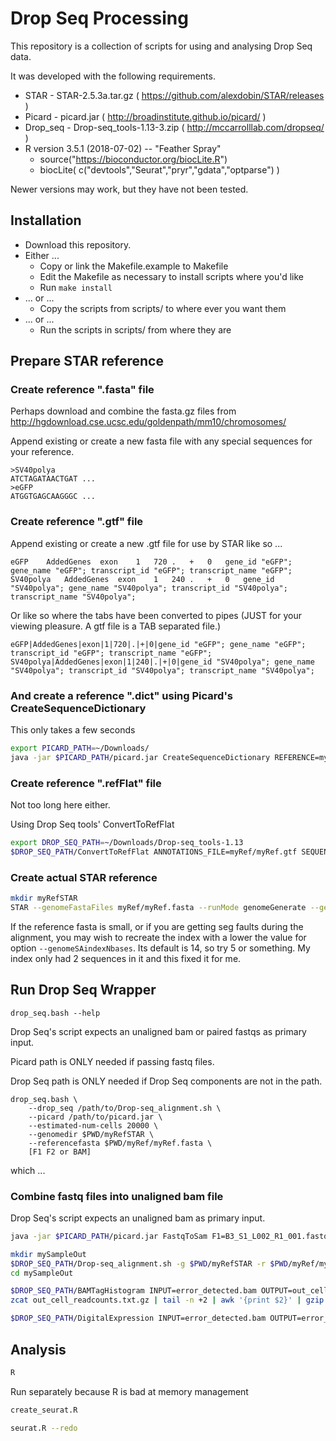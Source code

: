 # Drop Seq Processing

This repository is a collection of scripts for using and analysing Drop Seq data.

It was developed with the following requirements.

* STAR - STAR-2.5.3a.tar.gz  ( https://github.com/alexdobin/STAR/releases )
* Picard - picard.jar ( http://broadinstitute.github.io/picard/ )
* Drop\_seq - Drop-seq\_tools-1.13-3.zip ( http://mccarrolllab.com/dropseq/ )
* R version 3.5.1 (2018-07-02) -- "Feather Spray"
  * source("https://bioconductor.org/biocLite.R")
  * biocLite( c("devtools","Seurat","pryr","gdata","optparse") )


Newer versions may work, but they have not been tested.


##	Installation

* Download this repository.
* Either ...
  * Copy or link the Makefile.example to Makefile
  * Edit the Makefile as necessary to install scripts where you'd like
  * Run `make install`
* ... or ...
  * Copy the scripts from scripts/ to where ever you want them
* ... or ...
  * Run the scripts in scripts/ from where they are




##	Prepare STAR reference


###	Create reference ".fasta" file

Perhaps download and combine the fasta.gz files from http://hgdownload.cse.ucsc.edu/goldenpath/mm10/chromosomes/

Append existing or create a new fasta file with any special sequences for your reference.

```
>SV40polya
ATCTAGATAACTGAT ...
>eGFP
ATGGTGAGCAAGGGC ...
```

###	Create reference ".gtf" file

Append existing or create a new .gtf file for use by STAR like so ...

```
eGFP	AddedGenes	exon	1	720	.	+	0	gene_id "eGFP"; gene_name "eGFP"; transcript_id "eGFP"; transcript_name "eGFP";
SV40polya	AddedGenes	exon	1	240	.	+	0	gene_id "SV40polya"; gene_name "SV40polya"; transcript_id "SV40polya"; transcript_name "SV40polya";
```

Or like so where the tabs have been converted to pipes (JUST for your viewing pleasure. A gtf file is a TAB separated file.)

```
eGFP|AddedGenes|exon|1|720|.|+|0|gene_id "eGFP"; gene_name "eGFP"; transcript_id "eGFP"; transcript_name "eGFP";
SV40polya|AddedGenes|exon|1|240|.|+|0|gene_id "SV40polya"; gene_name "SV40polya"; transcript_id "SV40polya"; transcript_name "SV40polya";
```


###	And create a reference ".dict" using Picard's CreateSequenceDictionary

This only takes a few seconds

```BASH
export PICARD_PATH=~/Downloads/
java -jar $PICARD_PATH/picard.jar CreateSequenceDictionary REFERENCE=myRef/myRef.fasta
```

###	Create reference ".refFlat" file

Not too long here either.

Using Drop Seq tools' ConvertToRefFlat

```BASH
export DROP_SEQ_PATH=~/Downloads/Drop-seq_tools-1.13
$DROP_SEQ_PATH/ConvertToRefFlat ANNOTATIONS_FILE=myRef/myRef.gtf SEQUENCE_DICTIONARY=myRef/myRef.dict OUTPUT=myRef/myRef.refFlat
```

###	Create actual STAR reference

```BASH
mkdir myRefSTAR
STAR --genomeFastaFiles myRef/myRef.fasta --runMode genomeGenerate --genomeDir $PWD/myRefSTAR --sjdbGTFfile myRef/myRef.gtf 
```

If the reference fasta is small, or if you are getting seg faults during the alignment, you may wish to recreate the index with a lower the value for option `--genomeSAindexNbases`. Its default is 14, so try 5 or something. My index only had 2 sequences in it and this fixed it for me.








##	Run Drop Seq Wrapper

```
drop_seq.bash --help
```


Drop Seq's script expects an unaligned bam or paired fastqs as primary input.

Picard path is ONLY needed if passing fastq files.

Drop Seq path is ONLY needed if Drop Seq components are not in the path.


```
drop_seq.bash \
	--drop_seq /path/to/Drop-seq_alignment.sh \
	--picard /path/to/picard.jar \
	--estimated-num-cells 20000 \
	--genomedir $PWD/myRefSTAR \
	--referencefasta $PWD/myRef/myRef.fasta \
	[F1 F2 or BAM]
```



which ...




###	Combine fastq files into unaligned bam file

Drop Seq's script expects an unaligned bam as primary input.

```BASH
java -jar $PICARD_PATH/picard.jar FastqToSam F1=B3_S1_L002_R1_001.fastq.gz F2=B3_S1_L002_R2_001.fastq.gz O=mySample.bam SM=mySample
```


```BASH
mkdir mySampleOut
$DROP_SEQ_PATH/Drop-seq_alignment.sh -g $PWD/myRefSTAR -r $PWD/myRef/myRef.fasta -n 20000 -o mySampleOut mySample.bam
cd mySampleOut

$DROP_SEQ_PATH/BAMTagHistogram INPUT=error_detected.bam OUTPUT=out_cell_readcounts.txt.gz TAG=XC
zcat out_cell_readcounts.txt.gz | tail -n +2 | awk '{print $2}' | gzip > cell_bc_file.txt.gz

$DROP_SEQ_PATH/DigitalExpression INPUT=error_detected.bam OUTPUT=error_detected.dge.txt.gz CELL_BC_FILE=cell_bc_file.txt.gz SUMMARY=out_gene_exon_tagged.dge.summary.txt MIN_NUM_GENES_PER_CELL=100
```

##	Analysis


```BASH
R
```

Run separately because R is bad at memory management

```BASH
create_seurat.R

seurat.R --redo
```

